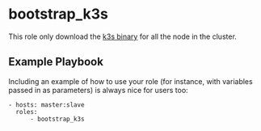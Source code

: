 bootstrap_k3s
=========

This role only download the [k3s binary](https://github.com/rancher/k3s/releases/download/v0.2.0/k3s-armhf) for all the node in the cluster.

Example Playbook
----------------

Including an example of how to use your role (for instance, with variables passed in as parameters) is always nice for users too:

```
- hosts: master:slave
  roles:
      - bootstrap_k3s
```
